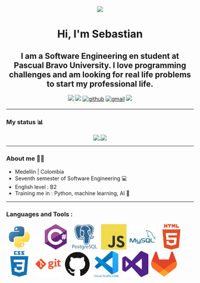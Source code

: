 <div id="header" align="center">
    <img src="https://media.giphy.com/media/iIqmM5tTjmpOB9mpbn/giphy.gif" width="250"/>
    <h1 align="center">Hi, I'm Sebastian</h1>
    <h2 align="center">I am a Software Engineering en student at
        Pascual Bravo University. I love programming challenges and am looking for
        real life problems to start my professional life.
    </h2>
    <p align="center">
        <a href="https://instagram.com/joansebhm"><img src="https://img.shields.io/badge/instagram-833AB4.svg?style=for-the-badge&logo=instagram&logoColor=white"/></a>
        <a href="https://github.com/JoansebHM?tab=followers"><img src="https://img.shields.io/github/followers/JoansebHM", width=140/></a>
        <a href="https://github.com/JoansebHM" target="_blank"><img src=https://img.shields.io/badge/github-%2300acee.svg?color=181717&style=for-the-badge&logo=github&logoColor=white alt=github style="margin-bottom: 5px;"/></a>
        <a href="mailto:sebashm621@gmail.com" target="_blank"><img src=https://img.shields.io/badge/gmail-%2300acee.svg?color=EA4335&style=for-the-badge&logo=gmail&logoColor=white alt=gmail style="margin-bottom: 5px;"/></a>
        <a href="https://www.linkedin.com/in/sebastian-herrera-b03b3926b/"><img src="https://img.shields.io/badge/Sebastian%20Herrera-0077B5?style=flat&logo=Linkedin&logoColor=white" width=170/></a>
    </p>
</div>

---

### My status 📊

<div align="center">
    <a href="https://github.com/JoansebHM">
      <img align="center" src="https://github-readme-stats.vercel.app/api?username=JoansebHM&show_icons=true&hide_border=true&theme=merko"/>
    </a>
    <a href="https://github.com/JoansebHM">
      <img align="center" src="https://github-readme-stats.vercel.app/api/top-langs/?username=JoansebHM&layout=donut&hide_border=true&theme=blue-green"/>
    </a>
</div>

---

### About me 👨‍💻

- Medellin | Colombia
- Seventh semester of Software Engineering 💻
- English level : B2
- Training me in : Python, machine learning, AI 🤖

---

<div align="left">
    <h3>Languages and Tools :</h3>
    <div>
        <img src="https://github.com/devicons/devicon/blob/master/icons/python/python-original.svg" title="Python Icon" alt="Python"
        width="70" height="70" style="margin-right: 20px; display: inline-block;"/>&nbsp;
        <img src="https://github.com/devicons/devicon/blob/master/icons/csharp/csharp-original.svg" title="C# Icon" alt="C#"
        width="70" height="70" style="display: inline-block;"/>&nbsp;
        <img src="https://github.com/devicons/devicon/blob/master/icons/postgresql/postgresql-plain-wordmark.svg" title="PostgreSQL Icon" alt="PostgreSQL"
        width="70" height="70" style="display: inline-block;"/>&nbsp;
        <img src="https://github.com/devicons/devicon/blob/master/icons/javascript/javascript-original.svg" title="Js Icon" alt="Js"
        width="70" height="70" style="display: inline-block;"/>&nbsp;
        <img src="https://raw.githubusercontent.com/devicons/devicon/master/icons/mysql/mysql-plain-wordmark.svg" title="Mysql Icon" alt="sql"
        width="70" height="70" style="display: inline-block;"/>&nbsp;
        <img src="https://raw.githubusercontent.com/devicons/devicon/master/icons/html5/html5-plain-wordmark.svg" title="Html5 Icon" alt="html5"
        width="70" height="70" style="display: inline-block;"/>&nbsp;
        <img src="https://raw.githubusercontent.com/devicons/devicon/master/icons/css3/css3-plain-wordmark.svg" title="Css3 Icon" alt="css3"
        width="70" height="70" style="display: inline-block;"/>&nbsp;
        <img src="https://raw.githubusercontent.com/devicons/devicon/master/icons/git/git-plain-wordmark.svg" title="Git Icon" alt="git"
        width="70" height="70" style="display: inline-block;"/>&nbsp;
        <img src="https://raw.githubusercontent.com/devicons/devicon/master/icons/github/github-original.svg" title="GitHub Icon" alt="github"
        width="70" height="70" style="display: inline-block;"/>&nbsp;
        <img src="https://raw.githubusercontent.com/devicons/devicon/master/icons/vscode/vscode-original-wordmark.svg" title="VSCode Icon" alt="vscode"
        width="70" height="70" style="display: inline-block;"/>&nbsp;
        <img src="https://raw.githubusercontent.com/devicons/devicon/master/icons/visualstudio/visualstudio-plain.svg" title="Visual Studio Icon" alt="visualstudio"
        width="70" height="70" style="display: inline-block;"/>&nbsp;        
        <img src="https://raw.githubusercontent.com/badges/shields/master/logo/gitlab.svg" title="Visual Studio Icon" alt="visualstudio"
        width="70" height="70" style="display: inline-block;"/>&nbsp;      
    </div>
</div>
